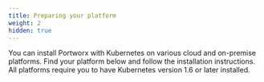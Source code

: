 ```yaml
---
title: Preparing your platform
weight: 2
hidden: true
---
```


You can install Portworx with Kubernetes on various cloud and on-premise platforms. Find your platform below and follow the installation instructions. All platforms require you to have Kubernetes version 1.6 or later installed.
